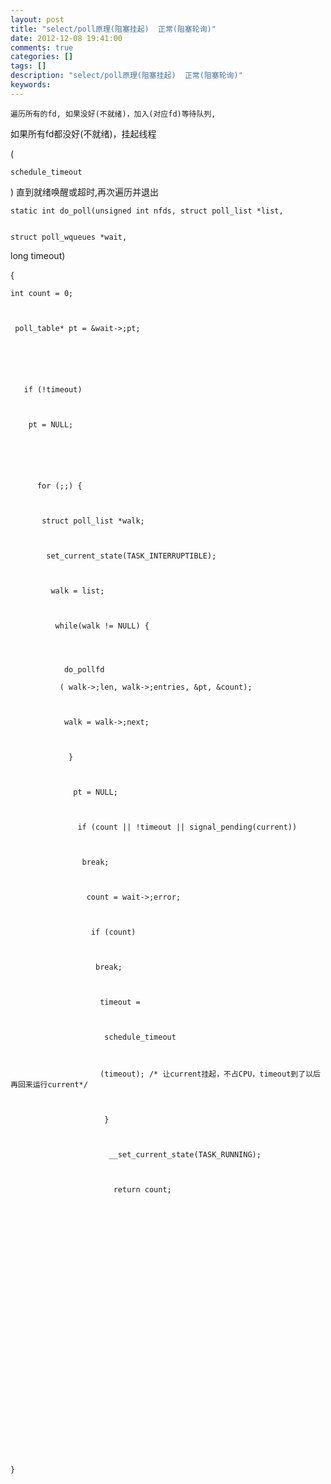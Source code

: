 ```yaml
---
layout: post
title: "select/poll原理(阻塞挂起)  正常(阻塞轮询)"
date: 2012-12-08 19:41:00 
comments: true
categories: []
tags: []
description: "select/poll原理(阻塞挂起)  正常(阻塞轮询)"
keywords: 
---
```



 
  
   
    遍历所有的fd, 如果没好(不就绪)，加入(对应fd)等待队列,
   
  
  
   如果所有fd都没好(不就绪)，挂起线程
  
  
   (
   
    schedule_timeout
   
   )
 直到就绪唤醒或超时,再次遍历并退出
  
 
 
  
   
    static int do_poll(unsigned int nfds, struct poll_list *list,
   
   
    struct poll_wqueues *wait,
 long timeout)
   
  
 
 
  
   {
  
  
   
    int count = 0;
   
   
    
     poll_table* pt = &wait->;pt;
    
    
     
     
     
      
       if (!timeout)
      
      
       
        pt = NULL;
       
       
        
        
        
         
          for (;;) {
         
         
          
           struct poll_list *walk;
          
          
           
            set_current_state(TASK_INTERRUPTIBLE);
           
           
            
             walk = list;
            
            
             
              while(walk != NULL) {
             
             
              
               
                do_pollfd
               
               ( walk->;len, walk->;entries, &pt, &count);
              
              
               
                walk = walk->;next;
               
               
                
                 }
                
                
                 
                  pt = NULL;
                 
                 
                  
                   if (count || !timeout || signal_pending(current))
                  
                  
                   
                    break;
                   
                   
                    
                     count = wait->;error;
                    
                    
                     
                      if (count)
                     
                     
                      
                       break;
                      
                      
                       
                        timeout =
                       
                       
                        
                         schedule_timeout
                        
                       
                       
                        (timeout); /* 让current挂起，不占CPU，timeout到了以后再回来运行current*/
                       
                       
                        
                         }
                        
                        
                         
                          __set_current_state(TASK_RUNNING);
                         
                         
                          
                           return count;
                          
                          
                          
                         
                        
                       
                      
                     
                    
                   
                  
                 
                
               
              
             
            
           
          
         
        
       
      
     
    
   
  
 
 
  
   
    }
   
  
 
 
  
   
    
    
   
  
 


